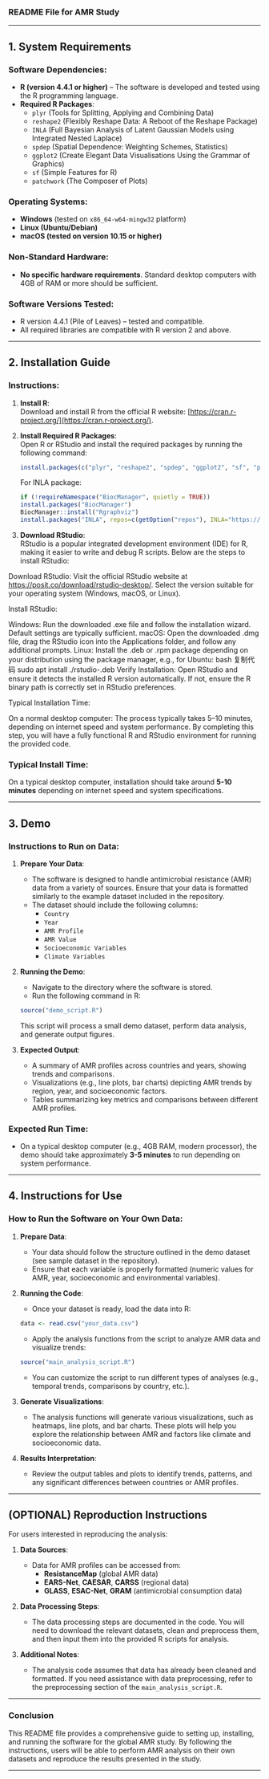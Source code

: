 ### **README File for AMR Study**

---

## **1. System Requirements**

### **Software Dependencies:**
- **R (version 4.4.1 or higher)** – The software is developed and tested using the R programming language.
- **Required R Packages**:
  - `plyr` (Tools for Splitting, Applying and Combining Data)
  - `reshape2` (Flexibly Reshape Data: A Reboot of the Reshape Package)
  - `INLA` (Full Bayesian Analysis of Latent Gaussian Models using Integrated Nested Laplace)
  - `spdep` (Spatial Dependence: Weighting Schemes, Statistics)
  - `ggplot2` (Create Elegant Data Visualisations Using the Grammar of Graphics)
  - `sf` (Simple Features for R)
  - `patchwork` (The Composer of Plots)

### **Operating Systems:**
- **Windows** (tested on `x86_64-w64-mingw32` platform)
- **Linux (Ubuntu/Debian)**
- **macOS (tested on version 10.15 or higher)**

### **Non-Standard Hardware:**
- **No specific hardware requirements**. Standard desktop computers with 4GB of RAM or more should be sufficient.

### **Software Versions Tested:**
- R version 4.4.1 (Pile of Leaves) – tested and compatible.
- All required libraries are compatible with R version 2 and above.

---

## **2. Installation Guide**

### **Instructions:**

1. **Install R**:  
   Download and install R from the official R website: [https://cran.r-project.org/](https://cran.r-project.org/).
   
2. **Install Required R Packages**:  
   Open R or RStudio and install the required packages by running the following command:
   ```r
   install.packages(c("plyr", "reshape2", "spdep", "ggplot2", "sf", "pactchwork"))
   ```
   For INLA package:
   ```r
   if (!requireNamespace("BiocManager", quietly = TRUE))
   install.packages("BiocManager")
   BiocManager::install("Rgraphviz")
   install.packages("INLA", repos=c(getOption("repos"), INLA="https://inla.r-inla-download.org/R/stable"), dep=TRUE)
   ```

3. **Download RStudio**:  
RStudio is a popular integrated development environment (IDE) for R, making it easier to write and debug R scripts. Below are the steps to install RStudio:

Download RStudio:
Visit the official RStudio website at https://posit.co/download/rstudio-desktop/. Select the version suitable for your operating system (Windows, macOS, or Linux).

Install RStudio:

Windows: Run the downloaded .exe file and follow the installation wizard. Default settings are typically sufficient.
macOS: Open the downloaded .dmg file, drag the RStudio icon into the Applications folder, and follow any additional prompts.
Linux: Install the .deb or .rpm package depending on your distribution using the package manager, e.g., for Ubuntu:
bash
复制代码
sudo apt install ./rstudio-<version>.deb
Verify Installation:
Open RStudio and ensure it detects the installed R version automatically. If not, ensure the R binary path is correctly set in RStudio preferences.

Typical Installation Time:

On a normal desktop computer: The process typically takes 5–10 minutes, depending on internet speed and system performance.
By completing this step, you will have a fully functional R and RStudio environment for running the provided code.

### **Typical Install Time**:
On a typical desktop computer, installation should take around **5-10 minutes** depending on internet speed and system specifications.

---

## **3. Demo**

### **Instructions to Run on Data**:

1. **Prepare Your Data**:
   - The software is designed to handle antimicrobial resistance (AMR) data from a variety of sources. Ensure that your data is formatted similarly to the example dataset included in the repository.
   - The dataset should include the following columns:
     - `Country`
     - `Year`
     - `AMR Profile`
     - `AMR Value`
     - `Socioeconomic Variables`
     - `Climate Variables`

2. **Running the Demo**:
   - Navigate to the directory where the software is stored.
   - Run the following command in R:
   ```r
   source("demo_script.R")
   ```
   This script will process a small demo dataset, perform data analysis, and generate output figures.

3. **Expected Output**:
   - A summary of AMR profiles across countries and years, showing trends and comparisons.
   - Visualizations (e.g., line plots, bar charts) depicting AMR trends by region, year, and socioeconomic factors.
   - Tables summarizing key metrics and comparisons between different AMR profiles.

### **Expected Run Time**:
- On a typical desktop computer (e.g., 4GB RAM, modern processor), the demo should take approximately **3-5 minutes** to run depending on system performance.

---

## **4. Instructions for Use**

### **How to Run the Software on Your Own Data**:

1. **Prepare Data**:
   - Your data should follow the structure outlined in the demo dataset (see sample dataset in the repository).
   - Ensure that each variable is properly formatted (numeric values for AMR, year, socioeconomic and environmental variables).

2. **Running the Code**:
   - Once your dataset is ready, load the data into R:
   ```r
   data <- read.csv("your_data.csv")
   ```
   - Apply the analysis functions from the script to analyze AMR data and visualize trends:
   ```r
   source("main_analysis_script.R")
   ```
   - You can customize the script to run different types of analyses (e.g., temporal trends, comparisons by country, etc.).

3. **Generate Visualizations**:
   - The analysis functions will generate various visualizations, such as heatmaps, line plots, and bar charts. These plots will help you explore the relationship between AMR and factors like climate and socioeconomic data.

4. **Results Interpretation**:
   - Review the output tables and plots to identify trends, patterns, and any significant differences between countries or AMR profiles.

---

## **(OPTIONAL) Reproduction Instructions**

For users interested in reproducing the analysis:

1. **Data Sources**:
   - Data for AMR profiles can be accessed from:
     - **ResistanceMap** (global AMR data)
     - **EARS-Net**, **CAESAR**, **CARSS** (regional data)
     - **GLASS**, **ESAC-Net**, **GRAM** (antimicrobial consumption data)

2. **Data Processing Steps**:
   - The data processing steps are documented in the code. You will need to download the relevant datasets, clean and preprocess them, and then input them into the provided R scripts for analysis.

3. **Additional Notes**:
   - The analysis code assumes that data has already been cleaned and formatted. If you need assistance with data preprocessing, refer to the preprocessing section of the `main_analysis_script.R`.

---

### **Conclusion**

This README file provides a comprehensive guide to setting up, installing, and running the software for the global AMR study. By following the instructions, users will be able to perform AMR analysis on their own datasets and reproduce the results presented in the study.

---
